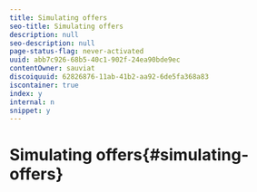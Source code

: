 ```yaml
---
title: Simulating offers
seo-title: Simulating offers
description: null
seo-description: null
page-status-flag: never-activated
uuid: abb7c926-68b5-40c1-902f-24ea90bde9ec
contentOwner: sauviat
discoiquuid: 62826876-11ab-41b2-aa92-6de5fa368a83
iscontainer: true
index: y
internal: n
snippet: y
---
```


# Simulating offers{#simulating-offers}

